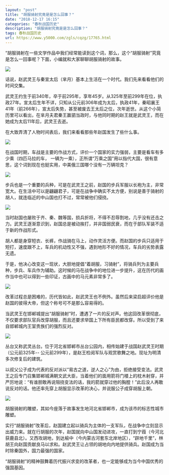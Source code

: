 ```yaml
---
layout: "post"
title: "胡服骑射究竟是是怎么回事？"
date: "2018-12-17 16:15"
categories: "春秋战国历史"
description: "胡服骑射究竟是是怎么回事？"
tags: 春秋战国历史
url: https://www.y5000.com/zgls/cqzg/17765.html
---
```






“胡服骑射在一些文学作品中我们经常能读到这个词，那么，这个“胡服骑射”究竟是怎么一回事呢？下面，小编就和大家聊聊胡服骑射的故事。

![](https://img.y5000.com/uploads/allimg/170323/1042061640-0.jpg)

话说，赵武灵王与秦宣太后（芈月）基本上生活在一个时代。我们先来看看他们的时间交集。

武灵王约生于前340年，卒于前295年，享年45岁。从325年至前299年在位，执政27年。宣太后生年不详，只知从公元前306年成为太后，执政41年，秦昭襄王41年（前266年），宣太后失势，甚至被废去王太后之位，次年逝世。从这个小简历里可以看出，在芈月夫君秦王赢驷当政时，与他同时期的赵王就是武灵王，而在她成为太后11年后，武灵王去逝。

在大致弄清了人物时间表后，我们来看看那些年赵国发生了些什么事。

![](https://img.y5000.com/uploads/allimg/170323/10420610L-1.jpg)

在战国时期，车战是主要的作战方式，评价一个国家的实力强弱，主要是看车有多少乘（四匹马拉的车，
一辆为一乘），正所谓“万乘之国”用以指代大国，很有意思，这个词到现在也挺实用，中美俄三国哪个没有一万辆坦克？

![](https://img.y5000.com/uploads/allimg/170323/10420CZ5-2.jpg)

步兵也是一个重要的兵种，可是在武灵王之前，赵国的步兵军服以长袍为主，非常宽大。在生活中可以是翩翩君子，可是在战争中确实不太方便，别说是善于骑射的胡人，就连临近的中山国也打不过，常常被他们侵挠。

![](https://img.y5000.com/uploads/allimg/170323/10420B9D-3.jpg)

当时赵国也屡败于齐、秦、魏等国，损兵折将，不得不忍辱割地，几乎没有还击之力。武灵王逐渐意识到，赵国总是被动挨打，并非国弱民衰，而在于部队军装不适于新的作战形式。

胡人都是身穿短衣、长裤，作战骑在马上，动作灵活方便。而赵国的步兵只适用于短打，速度跟不上，车兵的机动性又不强，遇到地形不好的情况，车兵的劣势表露无遗。

于是，他决心改变这一现状，大胆地提倡“着胡服，习骑射”，将骑兵列为主要兵种，步兵、车兵作为辅助。这时候的马在战争中的地位进一步提升，这在历代的画作当中也可以得到一些印证，古画中的马元素非常多了。

![](https://img.y5000.com/uploads/allimg/170323/10420A3E-4.jpg)

改革过程总是困难的，历代皆如此，赵武灵王也不例外。虽然后来梁启超评价他是赵国的彼得大帝，但这个称号可不是那么容易得的。

当武灵王在邯郸城提出“胡服骑射”时，遭遇了一片的反对声。他这回改革很彻底，不仅要求部队官兵改穿胡服，而且还要求举国上下所有臣民都改穿。所以受到了来自邯郸城内王室贵族们的强烈反对。

![](https://img.y5000.com/uploads/allimg/170323/1042061158-5.jpg)

丛台又称武灵丛台。位于河北省邯郸市丛台公园内，相传始建于战国赵武灵王时期（公元前325年--
公元前299年），是赵王检阅军队与观赏歌舞之地。现址为明清多次修复后的建筑。

以叔父公子成为代表的反对派以“易古之道，逆人之心”为由，拒绝接受变法。武灵王之后专门召集邯郸城满朝文武大臣，当着他们的面用箭将门楼上的枕木射穿，并严厉地说：“有谁胆敢再说阻挠变法的话，我的箭就穿过他的胸膛！”此后没人再敢说反对的话。他还率先穿上胡服显示改革的决心，并说服公子成穿胡服上朝。

![](https://img.y5000.com/uploads/allimg/170323/10420AM2-6.jpg)

胡服骑射的雕塑，其如今座落于故事发生地河北省邯郸市，成为该市的标志性城市雕塑。

实行“胡服骑射”改革后，赵国建立起以骑兵为主体的一支军队，在战争中立刻显示出威力来。就在行胡服的次年，赵国就向中山国发动进攻，一直打到宁葭（今河北获鹿县北）。又西攻胡地，到达榆中（今内蒙古河套东北岸地区），“辟地千里”，林胡王向赵国贡献良马以求和。赵武灵王让占领的胡地向内地提供骑兵。赵国成为当时除秦国外，国力最强的国家。

“胡服骑射”的精神鼓舞着历代振兴求变的改革者，也一定能够成为当今中国优秀的强国基因。
